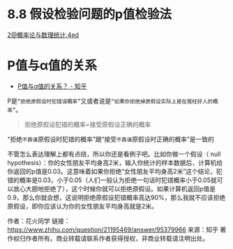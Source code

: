

# 8.8 假设检验问题的p值检验法

2@概率论与数理统计.4ed

# P值与α值的关系

* [P值与α值的关系？ - 知乎 ](https://www.zhihu.com/question/21195469)

P是`“拒绝原假设时犯错误概率”`又或者说是`“如果你拒绝掉原假设实际上是在冤枉好人的概率”`。

> 拒绝原假设犯错的概率=接受原假设正确的概率

“拒绝`不靠谱`原假设时犯错的概率”跟“接受`不靠谱`原假设时正确的概率”是一致的

不管怎么表达理解上都有点绕，所以你还是看例子吧。比如你做一个假设（ null hypothesis）：你的女性朋友平均身高2米，输入你统计的样本数据后，计算机给你返回的p值是0.03。这意味着如果你拒绝“女性朋友平均身高2米”这个结论，犯错的概率是0.03，小于0.05（人们一般认为拒绝一句话时犯错概率小于0.05就可以放心大胆地拒绝了），这个时候你就可以拒绝原假设。如果计算机返回p值是0.9，那么你就会想，这说明拒绝原假设犯错概率高达90%，那么我就不应该拒绝原假设，即你应该认为你的女性朋友平均身高就是2米。

作者：花火同学
链接：https://www.zhihu.com/question/21195469/answer/95379966
来源：知乎
著作权归作者所有。商业转载请联系作者获得授权，非商业转载请注明出处。